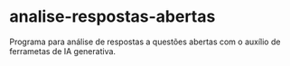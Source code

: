 # analise-respostas-abertas
Programa para análise de respostas a questões abertas com o auxílio de ferrametas de IA generativa.
